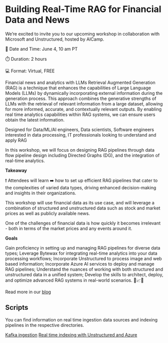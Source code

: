 # Building Real-Time RAG for Financial Data and News

We’re excited to invite you to our upcoming workshop in collaboration with Microsoft and Unstructured, hosted by AICamp.

📅 Date and Time: June 4, 10 am PT

⏱️ Duration: 2 hours

💻 Format: Virtual, FREE

Financial news and analytics with LLMs Retrieval Augmented Generation (RAG) is a technique that enhances the capabilities of Large Language Models (LLMs) by dynamically incorporating external information during the generation process. This approach combines the generative strengths of LLMs with the retrieval of relevant information from a large dataset, allowing for more informed, accurate, and contextually relevant outputs. By enabling real time analytics capabilities within RAG systems, we can ensure users obtain the latest information.

Designed for Data/ML/AI engineers, Data scientists, Software engineers interested in data processing, IT professionals looking to understand and apply RAG

In this workshop, we will focus on designing RAG pipelines through data flow pipeline design including Directed Graphs (DG), and the integration of real-time analytics.

**Takeaway**

❗️ Attendees will learn ➡️ how to set up efficient RAG pipelines that cater to the complexities of varied data types, driving enhanced decision-making and insights in their organizations.

This workshop will use financial data as its use case, and will leverage a combination of structured and unstructured data such as stock and market prices as well as publicly available news.

One of the challenges of financial data is how quickly it becomes irrelevant - both in terms of the market prices and any events around it.

**Goals**

Gain proficiency in setting up and managing RAG pipelines for diverse data types;
Leverage Bytewax for integrating real-time analytics into your data processing workflows;
Incorporate Unstructured to process image and web based information;
Incorporate Azure AI services to deploy and manage RAG pipelines;
Understand the nuances of working with both structured and unstructured data in a unified system;
Develop the skills to architect, deploy, and optimize advanced RAG systems in real-world scenarios. 💼📈📰

Read more in our [blog](https://bytewax.io/blog/building-real-time-rag-financial-data-and-news)

## Scripts

You can find information on real time ingestion data sources and indexing pipelines in the respective directories.

[Kafka ingestion](./pipelines/ingestion-pipelines/README.md)
[Real time indexing with Unstructured and Azure](./pipelines/indexing-pipelines/README.md)
